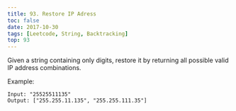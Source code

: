 ```yaml
---
title: 93. Restore IP Adress
toc: false
date: 2017-10-30
tags: [Leetcode, String, Backtracking]
top: 93
---
```



Given a string containing only digits, restore it by returning all possible valid IP address combinations.

Example:

```
Input: "25525511135"
Output: ["255.255.11.135", "255.255.111.35"]
```






